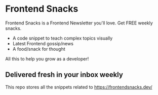 # Frontend Snacks

Frontend Snacks is a Frontend Newsletter you'll love. Get FREE weekly snacks.

- A code snippet to teach complex topics visually
- Latest Frontend gossip/news
- A food/snack for thought

All this to help you grow as a developer!

## Delivered fresh in your inbox weekly

This repo stores all the snippets related to https://frontendsnacks.dev/
